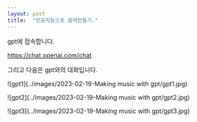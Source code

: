 ```yaml
---
layout: post
title:  "인공지능으로 음악만들기."
---
```

gpt에 접속합니다.

https://chat.openai.com/chat

그리고 다음은 gpt와의 대화입니다.

![gpt1](../images/2023-02-19-Making music with gpt/gpt1.jpg)

![gpt2](../images/2023-02-19-Making music with gpt/gpt2.jpg)

![gpt3](../images/2023-02-19-Making music with gpt/gpt3.jpg)

